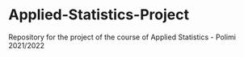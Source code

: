 # Applied-Statistics-Project
Repository for the project of the course of Applied Statistics - Polimi 2021/2022
